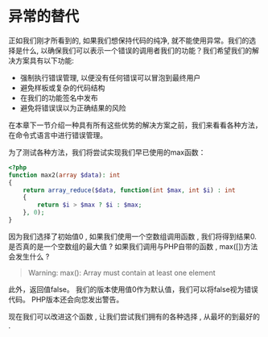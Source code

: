 # 异常的替代

正如我们刚才所看到的, 如果我们想保持代码的纯净, 就不能使用异常。我们的选择是什么, 以确保我们可以表示一个错误的调用者我们的功能？我们希望我们的解决方案具有以下功能:

* 强制执行错误管理, 以便没有任何错误可以冒泡到最终用户
* 避免样板或复杂的代码结构
* 在我们的功能签名中发布
* 避免将错误误以为正确结果的风险

在本章下一节介绍一种具有所有这些优势的解决方案之前，我们来看看各种方法，在命令式语言中进行错误管理。

为了测试各种方法，我们将尝试实现我们早已使用的max函数：

```php
<?php
function max2(array $data): int
{
    return array_reduce($data, function(int $max, int $i) : int 
    {
        return $i > $max ? $i : $max;
    }, 0);
}
```

因为我们选择了初始值0 , 如果我们使用一个空数组调用函数 , 我们将得到结果0.是否真的是一个空数组的最大值 ? 如果我们调用与PHP自带的函数 , max\(\[\]\)方法会发生什么 ? 

> Warning: max\(\): Array must contain at least one element

此外，返回值false。 我们的版本使用值0作为默认值，我们可以将false视为错误代码。 PHP版本还会向您发出警告。

现在我们可以改进这个函数 , 让我们尝试我们拥有的各种选择 , 从最坏的到最好的 . 

